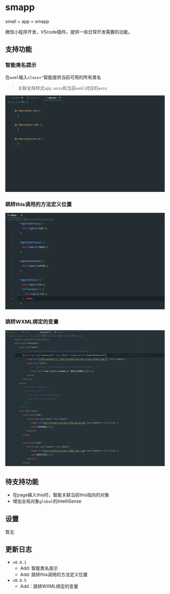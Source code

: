 # smapp

small + app = smapp

微信小程序开发，VScode插件。提供一些日常开发需要的功能。

## 支持功能

### 智能类名提示
在`wxml`输入`class="`智能提供当前可用的所有类名
> 关联全局样式`app.wxss`和当前`wxml`对应的`wxss`

![ClassNameIntelliSense](images/ClassNameIntelliSense.gif)

### 跳转this调用的方法定义位置

![GoThisDefition](images/GoThisDefition.gif)

### 跳转WXML绑定的变量

![](images/wxmlGoJSDefinition.gif)

## 待支持功能

- 在page输入this时，智能关联当前this指向的对象
- 增加全局对象`global`的IntelliSense

## 设置

暂无

## 更新日志

- `v0.0.1`
    - Add: 智能类名提示
    - Add: 跳转this调用的方法定义位置
- `v0.0.5` 
    - Add：跳转WXML绑定的变量